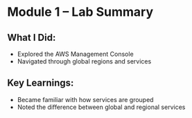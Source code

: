 # Module 1 – Lab Summary

## What I Did:
- Explored the AWS Management Console
- Navigated through global regions and services

## Key Learnings:
- Became familiar with how services are grouped
- Noted the difference between global and regional services
